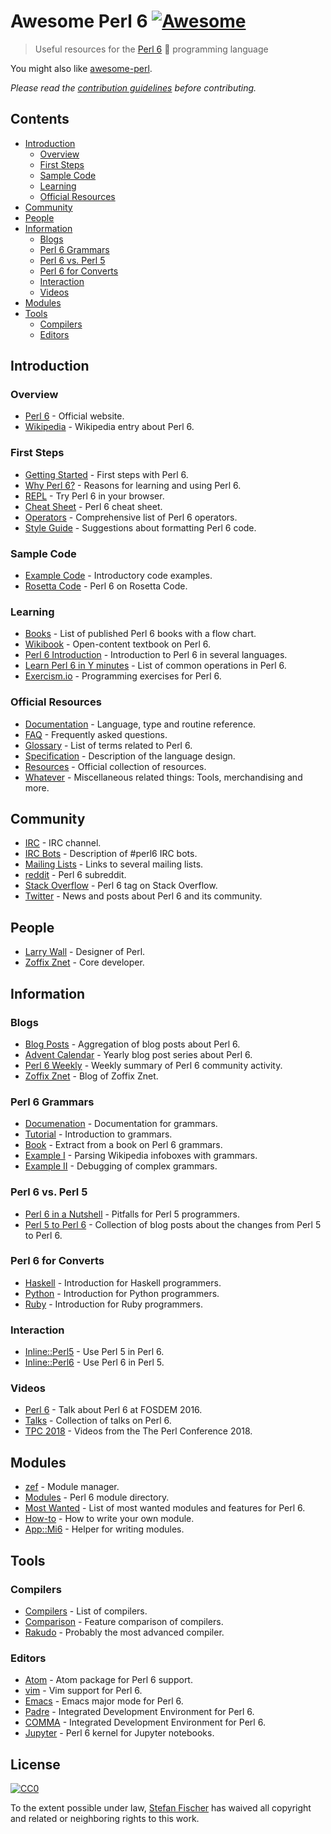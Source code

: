 # Awesome Perl 6 [![Awesome](https://awesome.re/badge.svg)](https://awesome.re)

> Useful resources for the [Perl 6](https://en.wikipedia.org/wiki/Perl_6) :butterfly: programming language

You might also like [awesome-perl](https://github.com/hachiojipm/awesome-perl).

*Please read the [contribution guidelines](contributing.md) before contributing.*

## Contents

<!-- START doctoc generated TOC please keep comment here to allow auto update -->
<!-- DON'T EDIT THIS SECTION, INSTEAD RE-RUN doctoc TO UPDATE -->


- [Introduction](#introduction)
  - [Overview](#overview)
  - [First Steps](#first-steps)
  - [Sample Code](#sample-code)
  - [Learning](#learning)
  - [Official Resources](#official-resources)
- [Community](#community)
- [People](#people)
- [Information](#information)
  - [Blogs](#blogs)
  - [Perl 6 Grammars](#perl-6-grammars)
  - [Perl 6 vs. Perl 5](#perl-6-vs-perl-5)
  - [Perl 6 for Converts](#perl-6-for-converts)
  - [Interaction](#interaction)
  - [Videos](#videos)
- [Modules](#modules)
- [Tools](#tools)
  - [Compilers](#compilers)
  - [Editors](#editors)

<!-- END doctoc generated TOC please keep comment here to allow auto update -->

## Introduction

### Overview

- [Perl 6](https://perl6.org/) - Official website.
- [Wikipedia](https://en.wikipedia.org/wiki/Perl_6) - Wikipedia entry about Perl 6.

### First Steps

- [Getting Started](https://perl6.org/getting-started/) - First steps with Perl 6.
- [Why Perl 6?](https://docs.perl6.org/language/faq.html#Why_should_I_learn_Perl_6%3F_What%27s_so_great_about_it%3F) - Reasons for learning and using Perl 6.
- [REPL](https://glot.io/new/perl6) - Try Perl 6 in your browser.
- [Cheat Sheet](https://raw.githubusercontent.com/perl6/mu/master/docs/Perl6/Cheatsheet/cheatsheet.txt) - Perl 6 cheat sheet.
- [Operators](https://www.ozonehouse.com/mark/periodic/) - Comprehensive list of Perl 6 operators.
- [Style Guide](https://github.com/scriptkitties/perl6-style-guide) - Suggestions about formatting Perl 6 code.

### Sample Code

- [Example Code](http://examples.perl6.org/) - Introductory code examples.
- [Rosetta Code](https://rosettacode.org/wiki/Category:Perl_6) - Perl 6 on Rosetta Code.

### Learning

- [Books](https://perl6book.com/) - List of published Perl 6 books with a flow chart.
- [Wikibook](https://en.wikibooks.org/wiki/Perl_6_Programming) - Open-content textbook on Perl 6.
- [Perl 6 Introduction](http://perl6intro.com/) - Introduction to Perl 6 in several languages.
- [Learn Perl 6 in Y minutes](https://learnxinyminutes.com/docs/perl6/) - List of common operations in Perl 6.
- [Exercism.io](http://exercism.io/languages/perl6/about) - Programming exercises for Perl 6.

### Official Resources

- [Documentation](https://docs.perl6.org/) - Language, type and routine reference.
- [FAQ](https://docs.perl6.org/language/faq) - Frequently asked questions.
- [Glossary](https://docs.perl6.org/language/glossary) - List of terms related to Perl 6.
- [Specification](https://perl6.org/specification/) - Description of the language design.
- [Resources](https://perl6.org/resources/) - Official collection of resources.
- [Whatever](https://perl6.org/whatever/) - Miscellaneous related things: Tools, merchandising and more.

## Community

- [IRC](https://webchat.freenode.net/?channels=#perl6) - IRC channel.
- [IRC Bots](https://perl6.org/community/irc) - Description of #perl6 IRC bots.
- [Mailing Lists](https://perl6.org/community/) - Links to several mailing lists.
- [reddit](https://www.reddit.com/r/perl6/) - Perl 6 subreddit.
- [Stack Overflow](https://stackoverflow.com/tags/perl6/info) - Perl 6 tag on Stack Overflow.
- [Twitter](https://twitter.com/perl6org) - News and posts about Perl 6 and its community.

## People

- [Larry Wall](https://en.wikipedia.org/wiki/Larry_Wall) - Designer of Perl.
- [Zoffix Znet](https://twitter.com/zoffix) - Core developer.

## Information

### Blogs

- [Blog Posts](http://pl6anet.org/) - Aggregation of blog posts about Perl 6.
- [Advent Calendar](https://perl6advent.wordpress.com/) - Yearly blog post series about Perl 6.
- [Perl 6 Weekly](https://p6weekly.wordpress.com/) - Weekly summary of Perl 6 community activity.
- [Zoffix Znet](https://rakudo.party/) - Blog of Zoffix Znet.

### Perl 6 Grammars

- [Documenation](https://docs.perl6.org/language/grammars.html) - Documentation for grammars.
- [Tutorial](https://docs.perl6.org/language/grammar_tutorial) - Introduction to grammars.
- [Book](https://perl6advent.wordpress.com/2017/12/04/day-08-parsing-with-grammars-book-extract/) - Extract from a book on Perl 6 grammars.
- [Example I](https://perl6advent.wordpress.com/2017/12/13/day13-mining-wikipedia-with-perl-6/) - Parsing Wikipedia infoboxes with grammars.
- [Example II](https://perl6advent.wordpress.com/2017/12/14/day-14-the-little-match-girl-building-and-testing-big-grammars-in-perl-6/) - Debugging of complex grammars.

### Perl 6 vs. Perl 5

- [Perl 6 in a Nutshell](https://docs.perl6.org/language/5to6-nutshell) - Pitfalls for Perl 5 programmers.
- [Perl 5 to Perl 6](https://perlgeek.de/en/article/5-to-6) - Collection of blog posts about the changes from Perl 5 to Perl 6.

### Perl 6 for Converts

- [Haskell](https://docs.perl6.org/language/haskell-to-p6) - Introduction for Haskell programmers.
- [Python](https://docs.perl6.org/language/py-nutshell) - Introduction for Python programmers.
- [Ruby](https://docs.perl6.org/language/rb-nutshell) - Introduction for Ruby programmers.

### Interaction

- [Inline::Perl5](https://github.com/niner/Inline-Perl5) - Use Perl 5 in Perl 6.
- [Inline::Perl6](https://github.com/niner/Inline-Perl6) - Use Perl 6 in Perl 5.

### Videos 

- [Perl 6](https://www.youtube.com/watch?v=hR9UdvxMAbo) - Talk about Perl 6 at FOSDEM 2016.
- [Talks](https://www.youtube.com/user/Perl6Now) - Collection of talks on Perl 6.
- [TPC 2018](https://www.youtube.com/user/yapcna) - Videos from the The Perl Conference 2018.

## Modules

- [zef](https://github.com/ugexe/zef) - Module manager.
- [Modules](https://modules.perl6.org/) - Perl 6 module directory.
- [Most Wanted](https://github.com/perl6/perl6-most-wanted) - List of most wanted modules and features for Perl 6.
- [How-to](https://docs.perl6.org/language/modules) - How to write your own module.
- [App::Mi6](https://github.com/skaji/mi6) - Helper for writing modules.

## Tools

### Compilers

- [Compilers](https://perl6.org/compilers/) - List of compilers.
- [Comparison](https://perl6.org/compilers/features) - Feature comparison of compilers.
- [Rakudo](http://rakudo.org/) - Probably the most advanced compiler.

### Editors

- [Atom](https://atom.io/packages/language-perl6) - Atom package for Perl 6 support.
- [vim](https://github.com/vim-perl/vim-perl6) - Vim support for Perl 6.
- [Emacs](https://github.com/perl6/perl6-mode) - Emacs major mode for Perl 6.
- [Padre](http://padre.perlide.org/) - Integrated Development Environment for Perl 6. 
- [COMMA](http://www.commaide.com/) - Integrated Development Environment for Perl 6.
- [Jupyter](https://github.com/bduggan/p6-jupyter-kernel) - Perl 6 kernel for Jupyter notebooks.

## License

[![CC0](http://mirrors.creativecommons.org/presskit/buttons/88x31/svg/cc-zero.svg)](https://creativecommons.org/publicdomain/zero/1.0/)

To the extent possible under law, [Stefan Fischer](https://github.com/sfischer13) has waived all copyright and related or neighboring rights to this work.
